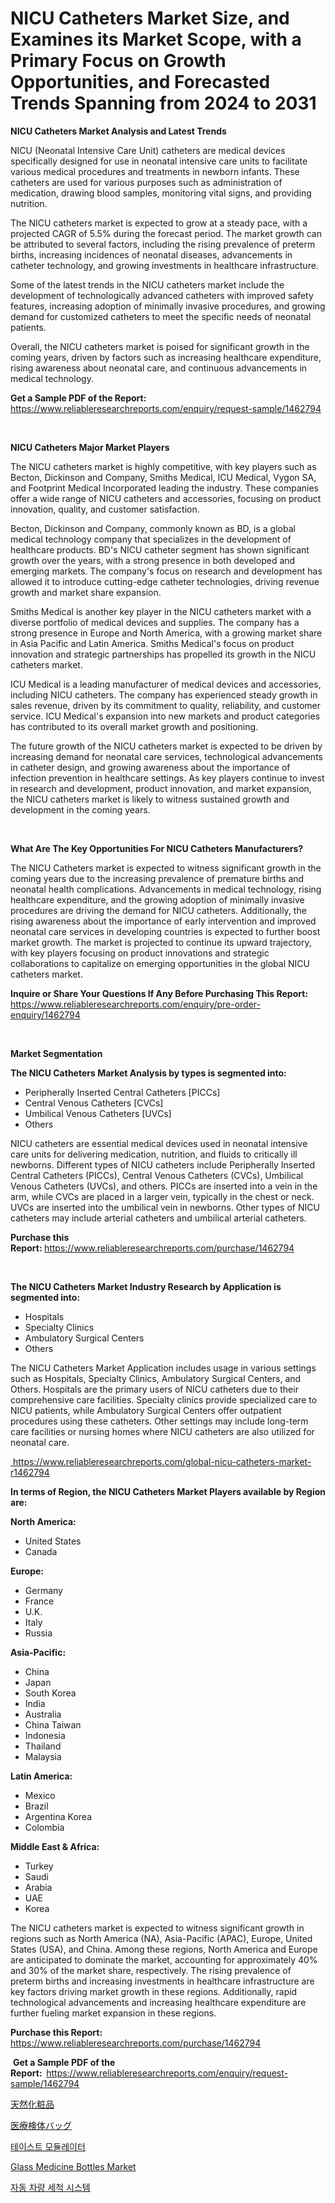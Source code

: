 <p><h1>NICU Catheters Market Size, and Examines its Market Scope, with a Primary Focus on Growth Opportunities, and Forecasted Trends Spanning from 2024 to 2031</h1></p><p><strong>NICU Catheters Market Analysis and Latest Trends</strong></p>
<p><p>NICU (Neonatal Intensive Care Unit) catheters are medical devices specifically designed for use in neonatal intensive care units to facilitate various medical procedures and treatments in newborn infants. These catheters are used for various purposes such as administration of medication, drawing blood samples, monitoring vital signs, and providing nutrition.</p><p>The NICU catheters market is expected to grow at a steady pace, with a projected CAGR of 5.5% during the forecast period. The market growth can be attributed to several factors, including the rising prevalence of preterm births, increasing incidences of neonatal diseases, advancements in catheter technology, and growing investments in healthcare infrastructure.</p><p>Some of the latest trends in the NICU catheters market include the development of technologically advanced catheters with improved safety features, increasing adoption of minimally invasive procedures, and growing demand for customized catheters to meet the specific needs of neonatal patients.</p><p>Overall, the NICU catheters market is poised for significant growth in the coming years, driven by factors such as increasing healthcare expenditure, rising awareness about neonatal care, and continuous advancements in medical technology.</p></p>
<p><strong>Get a Sample PDF of the Report:&nbsp;</strong> <a href="https://www.reliableresearchreports.com/enquiry/request-sample/1462794">https://www.reliableresearchreports.com/enquiry/request-sample/1462794</a></p>
<p>&nbsp;</p>
<p><strong>NICU Catheters Major Market Players</strong></p>
<p><p>The NICU catheters market is highly competitive, with key players such as Becton, Dickinson and Company, Smiths Medical, ICU Medical, Vygon SA, and Footprint Medical Incorporated leading the industry. These companies offer a wide range of NICU catheters and accessories, focusing on product innovation, quality, and customer satisfaction.</p><p>Becton, Dickinson and Company, commonly known as BD, is a global medical technology company that specializes in the development of healthcare products. BD's NICU catheter segment has shown significant growth over the years, with a strong presence in both developed and emerging markets. The company's focus on research and development has allowed it to introduce cutting-edge catheter technologies, driving revenue growth and market share expansion.</p><p>Smiths Medical is another key player in the NICU catheters market with a diverse portfolio of medical devices and supplies. The company has a strong presence in Europe and North America, with a growing market share in Asia Pacific and Latin America. Smiths Medical's focus on product innovation and strategic partnerships has propelled its growth in the NICU catheters market.</p><p>ICU Medical is a leading manufacturer of medical devices and accessories, including NICU catheters. The company has experienced steady growth in sales revenue, driven by its commitment to quality, reliability, and customer service. ICU Medical's expansion into new markets and product categories has contributed to its overall market growth and positioning.</p><p>The future growth of the NICU catheters market is expected to be driven by increasing demand for neonatal care services, technological advancements in catheter design, and growing awareness about the importance of infection prevention in healthcare settings. As key players continue to invest in research and development, product innovation, and market expansion, the NICU catheters market is likely to witness sustained growth and development in the coming years.</p></p>
<p>&nbsp;</p>
<p><strong>What Are The Key Opportunities For NICU Catheters Manufacturers?</strong></p>
<p><p>The NICU Catheters market is expected to witness significant growth in the coming years due to the increasing prevalence of premature births and neonatal health complications. Advancements in medical technology, rising healthcare expenditure, and the growing adoption of minimally invasive procedures are driving the demand for NICU catheters. Additionally, the rising awareness about the importance of early intervention and improved neonatal care services in developing countries is expected to further boost market growth. The market is projected to continue its upward trajectory, with key players focusing on product innovations and strategic collaborations to capitalize on emerging opportunities in the global NICU catheters market.</p></p>
<p><strong>Inquire or Share Your Questions If Any Before Purchasing This Report:</strong> <a href="https://www.reliableresearchreports.com/enquiry/pre-order-enquiry/1462794">https://www.reliableresearchreports.com/enquiry/pre-order-enquiry/1462794</a></p>
<p>&nbsp;</p>
<p><strong>Market Segmentation</strong></p>
<p><strong>The NICU Catheters Market Analysis by types is segmented into:</strong></p>
<p><ul><li>Peripherally Inserted Central Catheters [PICCs]</li><li>Central Venous Catheters [CVCs]</li><li>Umbilical Venous Catheters [UVCs]</li><li>Others</li></ul></p>
<p><p>NICU catheters are essential medical devices used in neonatal intensive care units for delivering medication, nutrition, and fluids to critically ill newborns. Different types of NICU catheters include Peripherally Inserted Central Catheters (PICCs), Central Venous Catheters (CVCs), Umbilical Venous Catheters (UVCs), and others. PICCs are inserted into a vein in the arm, while CVCs are placed in a larger vein, typically in the chest or neck. UVCs are inserted into the umbilical vein in newborns. Other types of NICU catheters may include arterial catheters and umbilical arterial catheters.</p></p>
<p><strong>Purchase this Report:&nbsp;</strong><a href="https://www.reliableresearchreports.com/purchase/1462794">https://www.reliableresearchreports.com/purchase/1462794</a></p>
<p>&nbsp;</p>
<p><strong>The NICU Catheters Market Industry Research by Application is segmented into:</strong></p>
<p><ul><li>Hospitals</li><li>Specialty Clinics</li><li>Ambulatory Surgical Centers</li><li>Others</li></ul></p>
<p><p>The NICU Catheters Market Application includes usage in various settings such as Hospitals, Specialty Clinics, Ambulatory Surgical Centers, and Others. Hospitals are the primary users of NICU catheters due to their comprehensive care facilities. Specialty clinics provide specialized care to NICU patients, while Ambulatory Surgical Centers offer outpatient procedures using these catheters. Other settings may include long-term care facilities or nursing homes where NICU catheters are also utilized for neonatal care.</p></p>
<p><a href="https://www.reliableresearchreports.com/global-nicu-catheters-market-r1462794">&nbsp;https://www.reliableresearchreports.com/global-nicu-catheters-market-r1462794</a></p>
<p><strong>In terms of Region, the NICU Catheters Market Players available by Region are:</strong></p>
<p>
    <p> <strong> North America: </strong>
        <ul>
            <li>United States</li>
            <li>Canada</li>
        </ul>
        </p> 
    <p> <strong> Europe: </strong>
        <ul>
            <li>Germany</li>
            <li>France</li>
            <li>U.K.</li>
            <li>Italy</li>
            <li>Russia</li>
        </ul>
        </p> 
    <p> <strong> Asia-Pacific: </strong>
        <ul>
            <li>China</li>
            <li>Japan</li>
            <li>South Korea</li>
            <li>India</li>
            <li>Australia</li>
            <li>China Taiwan</li>
            <li>Indonesia</li>
            <li>Thailand</li>
            <li>Malaysia</li>
        </ul>
        </p> 
    <p> <strong> Latin America: </strong>
        <ul>
            <li>Mexico</li>
            <li>Brazil</li>
            <li>Argentina Korea</li>
            <li>Colombia</li>
        </ul>
        </p> 
    <p> <strong> Middle East & Africa: </strong>
        <ul>
            <li>Turkey</li>
            <li>Saudi</li>
            <li>Arabia</li>
            <li>UAE</li>
            <li>Korea</li>
        </ul>
    </p>
    </p>
<p><p>The NICU catheters market is expected to witness significant growth in regions such as North America (NA), Asia-Pacific (APAC), Europe, United States (USA), and China. Among these regions, North America and Europe are anticipated to dominate the market, accounting for approximately 40% and 30% of the market share, respectively. The rising prevalence of preterm births and increasing investments in healthcare infrastructure are key factors driving market growth in these regions. Additionally, rapid technological advancements and increasing healthcare expenditure are further fueling market expansion in these regions.</p></p>
<p><strong>Purchase this Report: </strong><a href="https://www.reliableresearchreports.com/purchase/1462794">https://www.reliableresearchreports.com/purchase/1462794</a></p>
<p>&nbsp;<strong>Get a Sample PDF of the Report:&nbsp;&nbsp;</strong><a href="https://www.reliableresearchreports.com/enquiry/request-sample/1462794">https://www.reliableresearchreports.com/enquiry/request-sample/1462794</a></p>
<p><strong></strong></p>
<p><p><a href="https://medium.com/@frankfurter35566/%E5%A4%A9%E7%84%B6%E5%8C%96%E7%B2%A7%E5%93%81%E5%B8%82%E5%A0%B4%E5%88%86%E6%9E%90-%E3%81%9D%E3%81%AEcagr-%E5%B8%82%E5%A0%B4%E3%82%BB%E3%82%B0%E3%83%A1%E3%83%B3%E3%83%86%E3%83%BC%E3%82%B7%E3%83%A7%E3%83%B3%E3%81%8A%E3%82%88%E3%81%B3%E3%82%B0%E3%83%AD%E3%83%BC%E3%83%90%E3%83%AB%E7%94%A3%E6%A5%AD%E6%A6%82%E8%A6%81-49d7566ac631">天然化粧品</a></p><p><a href="https://medium.com/@lorrainethompson10/%E5%8C%BB%E7%99%82%E7%94%A8%E6%A4%9C%E4%BD%93%E3%83%90%E3%83%83%E3%82%B0%E5%B8%82%E5%A0%B4%E3%81%AF2031%E5%B9%B4%E3%81%BE%E3%81%A7%E3%81%AE%E5%B8%82%E5%A0%B4%E3%82%B7%E3%82%A7%E3%82%A2-%E8%A6%8F%E6%A8%A1-%E4%BA%88%E6%83%B3%E3%81%95%E3%82%8C%E3%82%8B%E4%BA%88%E6%B8%AC%E3%81%AB%E7%84%A6%E7%82%B9%E3%82%92%E5%BD%93%E3%81%A6%E3%81%A6%E3%81%84%E3%81%BE%E3%81%99-426dffa0878e">医療検体バッグ</a></p><p><a href="https://medium.com/@fredajerde/%EB%A7%9B-%EC%A1%B0%EC%A0%88%EC%A0%9C-%EC%8B%9C%EC%9E%A5-%EC%A1%B0%EC%82%AC-%EB%B3%B4%EA%B3%A0%EC%84%9C-2024%EB%85%84%EB%B6%80%ED%84%B0-2031%EB%85%84%EA%B9%8C%EC%A7%80%EC%9D%98-%EC%9D%B4%EB%A0%A5%EA%B3%BC-%EC%98%88%EC%B8%A1-5fdc042b3828">테이스트 모듈레이터</a></p><p><a href="https://github.com/Sinjinluong3e0awx2m195k76/Market-Research-Report-List-2/blob/main/glass-medicine-bottles-market.md">Glass Medicine Bottles Market</a></p><p><a href="https://github.com/Madalyell456456/Market-Research-Report-List-1/blob/main/404313544127.md">자동 차량 세척 시스템</a></p></p>